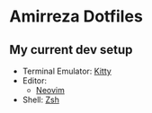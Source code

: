 # Amirreza Dotfiles

## My current dev setup

- Terminal Emulator: [Kitty](https://github.com/amirrezaask/dotfiles/tree/master/kitty)
- Editor:
  - [Neovim](https://github.com/amirrezaask/dotfiles/tree/master/nvim)
- Shell: [Zsh](https://github.com/amirrezaask/dotfiles/tree/master/zsh)
